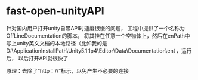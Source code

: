 # fast-open-unityAPI

针对国内用户打开unity自带API时速度很慢的问题，
工程中提供了一个名称为OffLineDocumentation的脚本，
将其挂在任意一个空物体上，然后在enPath中写上unity英文文档的本地路径（比如我的是D:\ApplicationInstallPath\Unity5.1.1p4\Editor\Data\Documentation\en），运行后，
以后打开API就很快了

原理：去除了“http：//”标示，以免产生不必要的连接
